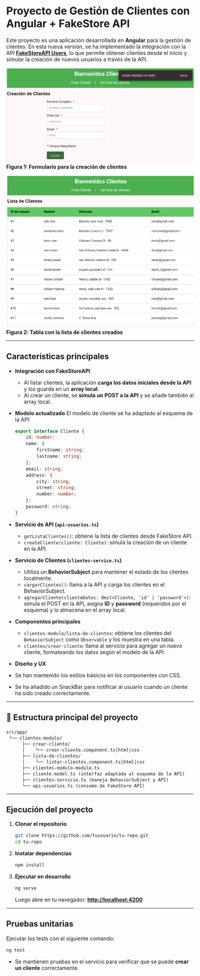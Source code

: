 # Proyecto de Gestión de Clientes con Angular + FakeStore API

Este proyecto es una aplicación desarrollada en **Angular** para la gestión de clientes.
En esta nueva versión, se ha implementado la integración con la API **[FakeStoreAPI Users](https://fakestoreapi.com/docs#tag/Users)**, lo que permite obtener clientes desde el inicio y simular la creación de nuevos usuarios a través de la API.



![Formulario para crear Cliente](imagenes/crear-cliente-v2.png)
**Figura 1: Formulario para la creación de clientes**

![Lista de Clientes](imagenes/listar-cliente-v2.png)
**Figura 2: Tabla con la lista de clientes creados**


---

## Características principales

* **Integración con FakeStoreAPI**

  * Al listar clientes, la aplicación **carga los datos iniciales desde la API** y los guarda en un **array local**.
  * Al crear un cliente, se **simula un POST a la API** y se añade también al array local.

* **Modelo actualizado**
  El modelo de cliente se ha adaptado al esquema de la API:

  ```ts
  export interface Cliente {
      id: number;
      name: {
          firstname: string;
          lastname: string;
      };
      email: string;
      address: {
          city: string;
          street: string;
          number: number;
      };
      password: string;
  }
  ```

* **Servicio de API (`api-usuarios.ts`)**

  * `getListaClientes()`: obtiene la lista de clientes desde FakeStore API.
  * `createCliente(cliente: Cliente)`: simula la creación de un cliente en la API.

* **Servicio de Clientes (`clientes-service.ts`)**

  * Utiliza un **BehaviorSubject** para mantener el estado de los clientes localmente.
  * `cargarClientes()`: llama a la API y carga los clientes en el BehaviorSubject.
  * `agregarCliente(clienteDatos: Omit<Cliente, 'id' | 'password'>)`: simula el POST en la API, asigna **ID** y **password** (requeridos por el esquema) y lo almacena en el array local.

* **Componentes principales**

  * `clientes-modulo/lista-de-clientes`: obtiene los clientes del `BehaviorSubject` como `Observable` y los muestra en una tabla.
  * `clientes/crear-cliente`: llama al servicio para agregar un nuevo cliente, formateando los datos según el modelo de la API.

* **Diseño y UX**

* Se han mantenido los estilos básicos en los componentes con CSS.
* Se ha añadido un SnackBar para notificar al usuario cuando un cliente ha sido creado correctamente.

---

## 📂 Estructura principal del proyecto

```
src/app/
 └── clientes-modulo/
      ├── crear-cliente/
      │    └── crear-cliente.component.ts|html|css
      ├── lista-de-clientes/
      │    └── listar-clientes.component.ts|html|css
      ├── clientes-modulo-module.ts
      ├── cliente.model.ts (interfaz adaptada al esquema de la API)
      ├── clientes-servicio.ts (maneja BehaviorSubject y API)
      └── api-usuarios.ts (consumo de FakeStore API)
```

---

## Ejecución del proyecto

1. **Clonar el repositorio**

   ```bash
   git clone https://github.com/tuusuario/tu-repo.git
   cd tu-repo
   ```

2. **Instalar dependencias**

   ```bash
   npm install
   ```

3. **Ejecutar en desarrollo**

   ```bash
   ng serve
   ```

   Luego abre en tu navegador: **[http://localhost:4200](http://localhost:4200)**

---

## Pruebas unitarias

Ejecutar los tests con el siguiente comando:

```bash
ng test
```

* Se mantienen pruebas en el servicio para verificar que se puede **crear un cliente** correctamente.



